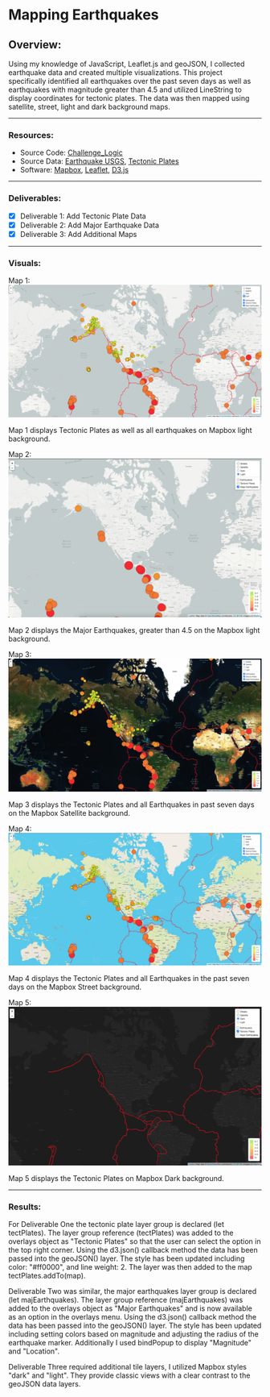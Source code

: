 # Mapping Earthquakes

## Overview:
Using my knowledge of JavaScript, Leaflet.js and geoJSON, I collected earthquake data and created multiple visualizations. This project specifically identified all earthquakes over the past seven days as well as earthquakes with magnitude greater than 4.5 and utilized LineString to display coordinates for tectonic plates. The data was then mapped using satellite, street, light and dark background maps.

------
### Resources:
* Source Code: [Challenge_Logic](https://github.com/caseygomez/Mapping_Earthquakes/blob/main/Earthquake_Challenge/static/js/challenge_logic.js)
* Source Data: [Earthquake USGS](https://earthquake.usgs.gov/), [Tectonic Plates](https://raw.githubusercontent.com/fraxen/tectonicplates/master/GeoJSON/PB2002_boundaries.json)
* Software: [Mapbox](https://www.mapbox.com/), [Leaflet](https://leafletjs.com/), [D3.js](https://d3js.org/)

---
### Deliverables:
- [x] Deliverable 1: Add Tectonic Plate Data
- [x] Deliverable 2: Add Major Earthquake Data
- [x] Deliverable 3: Add Additional Maps 

---
### Visuals: 
Map 1: ![Tectonic Plates](https://github.com/caseygomez/Mapping_Earthquakes/blob/main/Earthquake_Challenge/images/light.png)

Map 1 displays Tectonic Plates as well as all earthquakes on Mapbox light background. 

Map 2: ![Major Earthquakes](https://github.com/caseygomez/Mapping_Earthquakes/blob/main/Earthquake_Challenge/images/lightmajor.png)

Map 2 displays the Major Earthquakes, greater than 4.5 on the Mapbox light background. 

Map 3: ![Satellite Tectonic Plates and Earthquakes](https://github.com/caseygomez/Mapping_Earthquakes/blob/main/Earthquake_Challenge/images/satellite.png)

Map 3 displays the Tectonic Plates and all Earthquakes in past seven days on the Mapbox Satellite background. 

Map 4: ![Street View](https://github.com/caseygomez/Mapping_Earthquakes/blob/main/Earthquake_Challenge/images/streets.png)

Map 4 displays the Tectonic Plates and all Earthquakes in the past seven days on the Mapbox Street background. 

Map 5: ![Dark Tectonic Plates](https://github.com/caseygomez/Mapping_Earthquakes/blob/main/Earthquake_Challenge/images/darkplates.png)

Map 5 displays the Tectonic Plates on Mapbox Dark background. 

---
### Results: 
For Deliverable One the tectonic plate layer group is declared (let tectPlates). The layer group reference (tectPlates) was added to the overlays object as "Tectonic Plates" so that the user can select the option in the top right corner. Using the d3.json() callback method the data has been passed into the geoJSON() layer. The style has been updated including color: "#ff0000", and line weight: 2. The layer was then added to the map tectPlates.addTo(map). 

Deliverable Two was similar, the major earthquakes layer group is declared (let majEarthquakes). The layer group reference (majEarthquakes) was added to the overlays object as "Major Earthquakes" and is now available as an option in the overlays menu. Using the d3.json() callback method the data has been passed into the geoJSON() layer. The style has been updated including setting colors based on magnitude and adjusting the radius of the earthquake marker. Additionally I used bindPopup to display "Magnitude" and "Location". 

Deliverable Three required additional tile layers, I utilized Mapbox styles "dark" and "light". They provide classic views with a clear contrast to the geoJSON data layers. 
